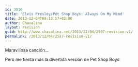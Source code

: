 ```yaml
---
id: 3016
title: 'Elvis Presley/Pet Shop Boys: Always On My Mind'
date: 2013-12-04T09:13:57+02:00
author: Chavalina
layout: revision
guid: http://www.chavalina.net/2013/12/04/2587-revision-v1/
permalink: /2013/12/04/2587-revision-v1/
---
```

Maravillosa canción…



Pero me tienta más la divertida versión de Pet Shop Boys: